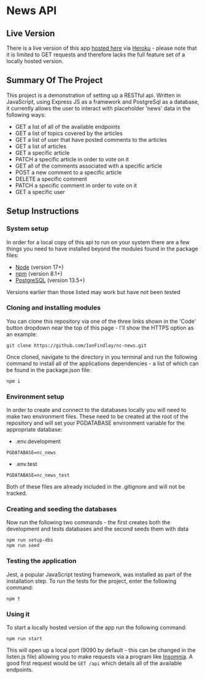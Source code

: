 # News API

## Live Version

There is a live version of this app [hosted here](https://ncnewsian.herokuapp.com/api) via [Heroku](https://heroku.com) - please note that it is limited to GET requests and therefore lacks the full feature set of a locally hosted version.

## Summary Of The Project

This project is a demonstration of setting up a RESTful api. Written in JavaScript, using Express JS as a framework and PostgreSql as a database, it currently allows the user to interact with placeholder 'news' data in the following ways:

- GET a list of all of the available endpoints
- GET a list of topics covered by the articles
- GET a list of user that have posted comments to the articles
- GET a list of articles
- GET a specific article
- PATCH a specific article in order to vote on it
- GET all of the comments associated with a specific article
- POST a new comment to a specific article
- DELETE a specific comment
- PATCH a specific comment in order to vote on it
- GET a specific user

## Setup Instructions

### System setup

In order for a local copy of this api to run on your system there are a few things you need to have installed beyond the modules found in the package files:

- [Node](https://nodejs.org/en/) (version 17+)
- [npm](https://www.npmjs.com/) (version 8.1+)
- [PostgreSQL](https://www.postgresql.org/) (version 13.5+)

Versions earlier than those listed may work but have not been tested

### Cloning and installing modules

You can clone this repository via one of the three links shown in the 'Code' button dropdown near the top of this page - I'll show the HTTPS option as an example:

```
git clone https://github.com/IanFindlay/nc-news.git
```

Once cloned, navigate to the directory in you terminal and run the following command to install all of the applications dependencies - a list of which can be found in the package.json file:

```
npm i
```

### Environment setup

In order to create and connect to the databases locally you will need to make two environment files. These need to be created at the root of the repository and will set your PGDATABASE environment variable for the appropriate database:

- .env.development

```
PGDATABASE=nc_news
```

- .env.test

```
PGDATABASE=nc_news_test
```

Both of these files are already included in the .gitignore and will not be tracked.

### Creating and seeding the databases

Now run the following two commands - the first creates both the development and tests databases and the second seeds them with data

```
npm run setup-dbs
npm run seed
```

### Testing the application

Jest, a popular JavaScript testing framework, was installed as part of the installation step. To run the tests for the project, enter the following command:

```
npm t
```

### Using it

To start a locally hosted version of the app run the following command:

```
npm run start
```

This will open up a local port (9090 by default - this can be changed in the listen.js file) allowing you to make requests via a program like [Insomnia](https://insomnia.rest/download). A good first request would be `GET /api` which details all of the available endpoints.
